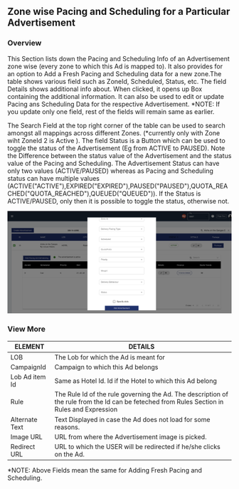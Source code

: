 ## Zone wise Pacing and Scheduling for a Particular Advertisement

### Overview

This Section lists down the Pacing and Scheduling Info of an Advertisement zone wise (every zone to which this Ad is mapped to). It also provides for an option to Add a Fresh Pacing and Scheduling data for a new zone.The table shows various field such as ZoneId, Scheduled, Status, etc. The field Details shows additional info about. When clicked, it opens up Box containing the additional information. It can also be used to edit or update Pacing ans Scheduling Data for the respective Advertisement.
*NOTE: If you update only one field, rest of the fields will remain same as earlier.

The Search Field at the top right corner of the table can be used to search amongst all mappings across different Zones. (*currently only with Zone wiht ZoneId 2 is Active ). The field Status is a Button which can be used to toggle the status of the Advertisement (Eg from ACTIVE to PAUSED). Note the Difference between the status value of the Advertisement and the status value of the Pacing and Scheduling. The Advertisement Status can have only two values (ACTIVE/PAUSED) whereas as Pacing and Scheduling status can have multiple values (ACTIVE("ACTIVE"),EXPIRED("EXPIRED"),PAUSED("PAUSED"),QUOTA_REACHED("QUOTA_REACHED"),QUEUED("QUEUED")). If the Status is ACTIVE/PAUSED, only then it is possible to toggle the status, otherwise not.


![alt text for screen readers](/img/PS/PS.png "Text to show on mouseover")            

###                     View More
| ELEMENT      | DETAILS |
| ----------- | ----------- |
| LOB      | The Lob for which the Ad is meant for       |
| CampaignId  | Campaign to which this Ad belongs       |
|Lob Ad item Id|Same as Hotel Id. Id if the Hotel to which this Ad belong   |
| Rule  | The Rule Id of the rule governing the Ad. The description of the rule from the Id can be feteched from Rules Section in Rules and Expression      |
| Alternate Text  | Text Displayed in case the Ad does not load for some reasons.      |
| Image URL  | URL from where the Advertisement image is picked.      |
| Redirect URL | URL to which the USER will be redirected if he/she clicks on the Ad.      |


*NOTE: Above Fields mean the same for Adding Fresh Pacing and Scheduling.